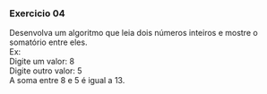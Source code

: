 ### Exercicio 04

Desenvolva um algoritmo que leia dois números inteiros e mostre o somatório
entre eles.<br>
Ex:<br>
Digite um valor: 8<br>
Digite outro valor: 5<br>
A soma entre 8 e 5 é igual a 13.
